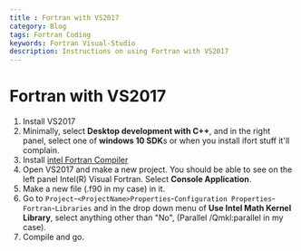 ```yaml
---
title : Fortran with VS2017
category: Blog
tags: Fortran Coding
keywords: Fortran Visual-Studio
description: Instructions on using Fortran with VS2017
---
```


# Fortran with VS2017

1. Install VS2017
2. Minimally, select **Desktop development with C++**, and in the right panel, select one of **windows 10 SDK**s or when you install ifort stuff it'll complain.
3. Install [intel Fortran Compiler](https://software.intel.com/en-us/fortran-compilers) 
4. Open VS2017 and make a new project. You should be able to see on the left panel Intel(R) Visual Fortran. Select **Console Application**.
5. Make a new file (.f90 in my case) in it.
6. Go to `Project`-`<ProjectName>Properties`-`Configuration Properties`-`Fortran`-`Libraries` and in the drop down menu of **Use Intel Math Kernel Library**, select anything other than "No", (Parallel /Qmkl:parallel in my case).
7. Compile and go.

